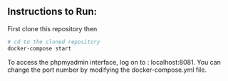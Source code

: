 ## Instructions to Run: 

First clone this repository then

```sh
# cd to the cloned repository 
docker-compose start 
```

To access the phpmyadmin interface, log on to : localhost:8081. You can change the port number by modifying the docker-compose.yml file.
